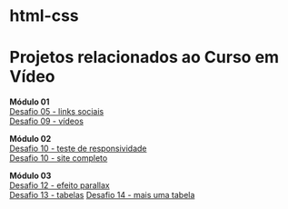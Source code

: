 # html-css

<h1>Projetos relacionados ao Curso em Vídeo</h1>

<strong>Módulo 01</strong> <br>
<a href="https://juliaboaskivisk.github.io/html-css/Curso%20em%20V%C3%ADdeo/Desafios/desafio%2005%20(links%20sociais)/index.html" target="_blank">Desafio 05 - links sociais</a> <br>
<a href="https://juliaboaskivisk.github.io/html-css/Curso%20em%20V%C3%ADdeo/Desafios/desafio%2009%20(vídeos)/index.html" target="_blank">Desafio 09 - vídeos</a>

<strong>Módulo 02</strong> <br>
<a href="https://juliaboaskivisk.github.io/html-css/Curso%20em%20V%C3%ADdeo/Desafios/desafio%2010%20(site%20completo)/responsivo.html" target="_blank">Desafio 10 - teste de responsividade</a> <br>
<a href="https://juliaboaskivisk.github.io/html-css/Curso%20em%20V%C3%ADdeo/Desafios/desafio%2010%20(site%20completo)/android.html" target="_blank">Desafio 10 - site completo</a>


<strong>Módulo 03</strong> <br>
<a href="https://juliaboaskivisk.github.io/html-css/Curso%20em%20V%C3%ADdeo/Desafios/desafio%2012%20(efeito%20parallax)/index.html" target="_blank">Desafio 12 - efeito parallax</a> <br>
<a href="https://juliaboaskivisk.github.io/html-css/Curso%20em%20V%C3%ADdeo/Desafios/desafio%2013%20(tabelas)/index.html" target="_blank">Desafio 13 - tabelas</a>
<a href="https://juliaboaskivisk.github.io/html-css/Curso%20em%20V%C3%ADdeo/Desafios/desafio%2013%20(tabelas)/index.html" target="_blank">Desafio 14 - mais uma tabela</a>

